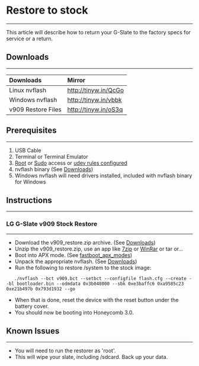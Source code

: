 
# Restore to stock #

---

This article will describe how to return your G-Slate to the factory specs for service or a return.

## Downloads ##

---

| Downloads | Mirror |
|:----------|:-------|
| Linux nvflash | http://tinyw.in/QcGo |
| Windows nvflash | http://tinyw.in/vbbk |
| v909 Restore Files | http://tinyw.in/oS3q |

## Prerequisites ##

---

  1. USB Cable
  1. Terminal or Terminal Emulator
  1. [Root](http://en.wikipedia.org/wiki/Su_(Unix)) or [Sudo](http://en.wikipedia.org/wiki/Sudo) access or [udev rules configured](http://code.google.com/p/lg-v909/wiki/udev_Rules)
  1. nvflash binary (See [Downloads](http://code.google.com/p/lg-v909/wiki/Restore_to_Stock#Downloads))
  1. Windows nvflash will need drivers installed, included with nvflash binary for Windows

## Instructions ##

---

### LG G-Slate v909 Stock Restore ###

---

  * Download the v909\_restore.zip archive. (See [Downloads](http://code.google.com/p/lg-v909/wiki/Restore_to_Stock#Downloads))
  * Unzip the v909\_restore.zip, use an app like [7zip](http://www.7-zip.org/) or [WinRar](http://www.win-rar.com/download.html) or tar or...
  * Boot into APX mode. (See [fastboot\_apx\_modes](http://code.google.com/p/lg-v909/wiki/fasboot_apx_modes))
  * Unpack the appropriate nvflash. (See [Downloads](http://code.google.com/p/lg-v909/wiki/Restore_to_Stock#Downloads))
  * Run the following to restore /system to the stock image:
```
   ./nvflash --bct v909.bct --setbct --configfile flash.cfg --create --bl bootloader.bin --odmdata 0x3b048000 --sbk 0xe3baffc6 0xa9585c23 0xe21b497b 0x793d1932 --go
```
  * When that is done, reset the device with the reset button under the battery cover.
  * You should now be booting into Honeycomb 3.0.

## Known Issues ##

---

  * You will need to run the restorer as 'root'.
  * This will wipe your slate, including /sdcard. Back up your data.